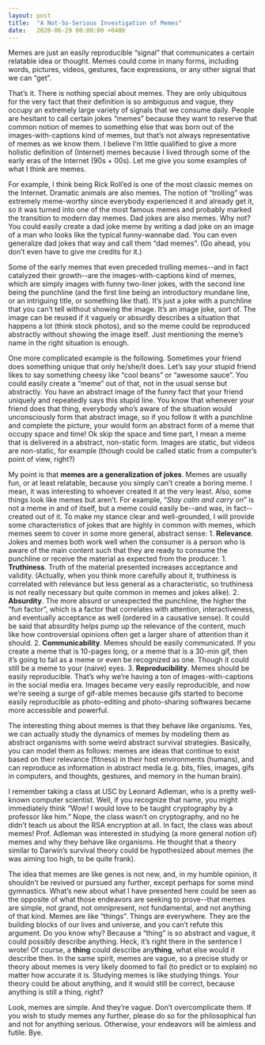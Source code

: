 ```yaml
---
layout: post
title:  "A Not-So-Serious Investigation of Memes"
date:   2020-06-29 00:00:00 +0400
---
```


Memes are just an easily reproducible “signal” that communicates a certain relatable idea or thought. Memes could come in many forms, including words, pictures, videos, gestures, face expressions, or any other signal that we can “get”.

That’s it. There is nothing special about memes. They are only ubiquitous for the very fact that their definition is so ambiguous and vague, they occupy an extremely large variety of signals that we consume daily. People are hesitant to call certain jokes “memes” because they want to reserve that common notion of memes to something else that was born out of the images-with-captions kind of memes, but that’s not always representative of memes as we know them. I believe I‘m little qualified to give a more holistic definition of (Internet) memes because I lived through some of the early eras of the Internet (90s + 00s). Let me give you some examples of what I think are memes.

For example, I think being Rick Roll’ed is one of the most classic memes on the Internet. Dramatic animals are also memes. The notion of “trolling” was extremely meme-worthy since everybody experienced it and already get it, so it was turned into one of the most famous memes and probably marked the transition to modern day memes. Dad jokes are also memes. Why not? You could easily create a dad joke meme by writing a dad joke on an image of a man who looks like the typical funny-wannabe dad. You can even generalize dad jokes that way and call them “dad memes”. (Go ahead, you don’t even have to give me credits for it.)

Some of the early memes that even preceded trolling memes--and in fact catalyzed their growth--are the images-with-captions kind of memes, which are simply images with funny two-liner jokes, with the second line being the punchline (and the first line being an introductory mundane line, or an intriguing title, or something like that). It’s just a joke with a punchline that you can’t tell without showing the image. It’s an image joke, sort of. The image can be reused if it vaguely or absurdly describes a situation that happens a lot (think stock photos), and so the meme could be reproduced abstractly without showing the image itself. Just mentioning the meme’s name in the right situation is enough.

One more complicated example is the following. Sometimes your friend does something unique that only he/she/it does. Let’s say your stupid friend likes to say something cheesy like “cool beans” or “awesome sauce”. You could easily create a “meme” out of that, not in the usual sense but abstractly. You have an abstract image of the funny fact that your friend uniquely and repeatedly says this stupid line. You know that whenever your friend does that thing, everybody who’s aware of the situation would unconsciously form that abstract image, so if you follow it with a punchline and complete the picture, your would form an abstract form of a meme that occupy space and time! Ok skip the space and time part, I mean a meme that is delivered in a abstract, non-static form. Images are static, but videos are non-static, for example (though could be called static from a computer’s point of view, right?)

My point is that **memes are a generalization of jokes**. Memes are usually fun, or at least relatable, because you simply can’t create a boring meme. I mean, it was interesting to whoever created it at the very least. Also, some things look like memes but aren’t. For example, “*Stay calm and carry on*” is not a meme in and of itself, but a meme could easily be--and was, in fact--created out of it. To make my stance clear and well-grounded, I will provide some characteristics of jokes that are highly in common with memes, which memes seem to cover in some more general, abstract sense:
	1. **Relevance**. Jokes and memes both work well when the consumer is a person who is aware of the main content such that they are ready to consume the punchline or receive the material as expected from the producer.
		1. **Truthiness**. Truth of the material presented increases acceptance and validity. (Actually, when you think more carefully about it, truthiness is correlated with relevance but less general as a characteristic, so truthiness is not really necessary but quite common in memes and jokes alike).
	    2. **Absurdity**. The more absurd or unexpected the punchline, the higher the “fun factor”, which is a factor that correlates with attention, interactiveness, and eventually acceptance as well (ordered in a causative sense). It could be said that absurdity helps pump up the relevance of the content, much like how controversial opinions often get a larger share of attention than it should.
	2. **Communicability**. Memes should be easily communicated. If you create a meme that is 10-pages long, or a meme that is a 30-min gif, then it’s going to fail as a meme or even be recognized as one. Though it could still be a meme to your (naive) eyes.
	3. **Reproducibility**. Memes should be easily reproducible. That’s why we’re having a ton of images-with-captions in the social media era. Images became very easily reproducible, and now we’re seeing a surge of gif-able memes because gifs started to become easily reproducible as photo-editing and photo-sharing softwares became more accessible and powerful.

The interesting thing about memes is that they behave like organisms. Yes, we can actually study the dynamics of memes by modeling them as abstract organisms with some weird abstract survival strategies. Basically, you can model them as follows: memes are ideas that continue to exist based on their relevance (fitness) in their host environments (humans), and can reproduce as information in abstract media (e.g. bits, files, images, gifs in computers, and thoughts, gestures, and memory in the human brain).

I remember taking a class at USC by Leonard Adleman, who is a pretty well-known computer scientist. Well, if you recognize that name, you might immediately think “Wow! I would love to be taught cryptography by a professor like him.” Nope, the class wasn’t on cryptography, and no he didn’t teach us about the RSA encryption at all. In fact, the class was about memes! Prof. Adleman was interested in studying (a more general notion of) memes and why they behave like organisms. He thought that a theory similar to Darwin’s survival theory could be hypothesized about memes (he was aiming too high, to be quite frank).

The idea that memes are like genes is not new, and, in my humble opinion, it shouldn’t be revived or pursued any further, except perhaps for some mind gymnastics. What’s new about what I have presented here could be seen as the opposite of what those endeavors are seeking to prove--that memes are simple, not grand, not omnipresent, not fundamental, and not anything of that kind. Memes are like “things”. Things are everywhere. They are the building blocks of our lives and universe, and you can’t refute this argument. Do you know why? Because a “thing” is so abstract and vague, it could possibly describe anything. Heck, it’s right there in the sentence I wrote! Of course, a **thing** could describe any**thing**, what else would it describe then. In the same spirit, memes are vague, so a precise study or theory about memes is very likely doomed to fail (to predict or to explain) no matter how accurate it is. Studying memes is like studying things. Your theory could be about anything, and it would still be correct, because anything is still a thing, right?

Look, memes are simple. And they’re vague. Don’t overcomplicate them. If you wish to study memes any further, please do so for the philosophical fun and not for anything serious. Otherwise, your endeavors will be aimless and futile. Bye.
